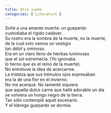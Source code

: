 ```yaml
---
title: Otro sueño 
categories: [ Literature ]
---
```


 Soñé a una amante muerta: un guepardo <br>
custodiaba el rígido cadáver. <br>
Su rostro era la sombra de la muerte, no la muerte, <br>
de la cual solo vemos un vestigio <br>
tan débil y ominoso. <br>
Era en un claro lleno de hierbas luminosas <br>
que el sol estremecía. (Yo ignoraba <br>
lo tierno que es el reino de la muerte). <br>
No entretuve la idea de acercarme. <br>
La tristeza que sus trémulos ojos expresaban<br>
era la de una flor en el invierno.<br>
No me acerqué. No lamenté siquiera <br>
que aquella dulce carne que hallé adorable un día <br>
se volviera un hongo negro de la tierra. <br>
Tan sólo contemplé aquel escenario. <br>
Y el lóbrego guepardo se dormía.
